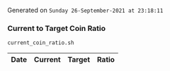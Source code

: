 Generated on `Sunday 26-September-2021 at 23:18:11`

### Current to Target Coin Ratio
`current_coin_ratio.sh`

Date|Current|Target|Ratio
---|---|---|---
